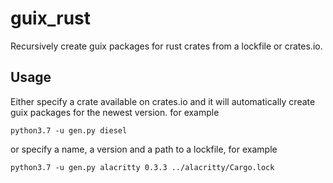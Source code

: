 # guix_rust
Recursively create guix packages for rust crates from a lockfile or crates.io.

## Usage
Either specify a crate available on crates.io and it will automatically create guix packages for the newest version. for example
```
python3.7 -u gen.py diesel
```
or specify a name, a version and a path to a lockfile, for example
```
python3.7 -u gen.py alacritty 0.3.3 ../alacritty/Cargo.lock 
```
